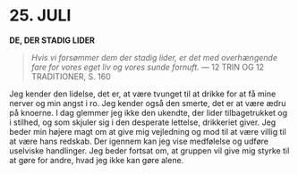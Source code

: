 # 25. JULI

**DE, DER STADIG LIDER**

> *Hvis vi forsømmer dem der stadig lider, er det med overhængende fare for vores eget liv og vores sunde fornuft.*
> — 12 TRIN OG 12 TRADITIONER, S. 160

Jeg kender den lidelse, det er, at være tvunget til at drikke for at få mine nerver og min angst i ro. Jeg kender også den smerte, det er at være ædru på knoerne. I dag glemmer jeg ikke den ukendte, der lider tilbagetrukket og i stilhed, og som skjuler sig i den desperate lettelse, drikkeriet giver. Jeg beder min højere magt om at give mig vejledning og mod til at være villig til at være hans redskab. Der igennem kan jeg vise medfølelse og udføre uselviske handlinger. Jeg beder fortsat om, at gruppen vil give mig styrke til at gøre for andre, hvad jeg ikke kan gøre alene.
